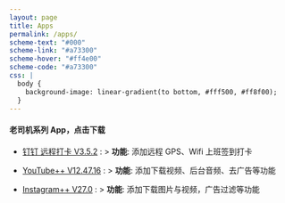 ```yaml
---
layout: page
title: Apps
permalink: /apps/
scheme-text: "#000"
scheme-link: "#a73300"
scheme-hover: "#ff4e00"
scheme-code: "#a73300"
css: |
  body {
    background-image: linear-gradient(to bottom, #fff500, #ff8f00);
  }
---
```


#### 老司机系列 App，点击下载

* [钉钉 远程打卡 V3.5.2](itms-services://?action=download-manifest&url=https://coding.net/u/youngshook/p/plist/git/raw/master/Dingding.plist)
: > **功能**: 添加远程 GPS、Wifi 上班签到打卡


* [YouTube++ V12.47.16](itms-services://?action=download-manifest&url=https://coding.net/u/youngshook/p/plist/git/raw/master/Youtube.plist)
: > **功能**: 添加下载视频、后台音频、去广告等功能


* [Instagram++ V27.0](itms-services://?action=download-manifest&url=https://coding.net/u/youngshook/p/plist/git/raw/master/Instagram.plist)
: > **功能**: 添加下载图片与视频，广告过滤等功能


